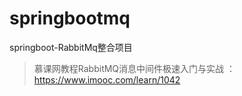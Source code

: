 # springbootmq
springboot-RabbitMq整合项目
>慕课网教程RabbitMQ消息中间件极速入门与实战 ：https://www.imooc.com/learn/1042
